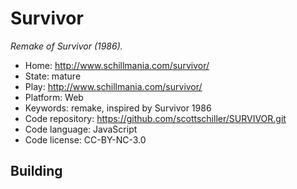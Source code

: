 # Survivor

_Remake of Survivor (1986)._

- Home: http://www.schillmania.com/survivor/
- State: mature
- Play: http://www.schillmania.com/survivor/
- Platform: Web
- Keywords: remake, inspired by Survivor 1986
- Code repository: https://github.com/scottschiller/SURVIVOR.git
- Code language: JavaScript
- Code license: CC-BY-NC-3.0

## Building
